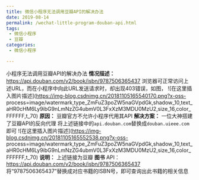 ```yaml
---
title: 微信小程序无法调用豆瓣API的解决办法
date: 2019-08-14
permalink: /wechat-little-program-douban-api.html
tags:
 - 微信小程序
 - 豆瓣
categories:
 - 微信小程序

---
```



小程序无法调用豆瓣API的解决办法 **情况描述：** https://api.douban.com/v2/book/isbn/9787506365437
浏览器可正常访问上述URL，而在小程序中向此URL发送请求时，却出现403错误，如图， ![在这里插入图片描述](https://img-blog.csdnimg.cn/20181105165540170.png?x-oss-
process=image/watermark,type_ZmFuZ3poZW5naGVpdGk,shadow_10,text_aHR0cHM6Ly9ibG9nLmNzZG4ubmV0L3FxXzM3MDU0MzU2,size_16,color_FFFFFF,t_70)
**原因：** 豆瓣官方不允许小程序代用其API **解决方案：** 一位大神搭建了豆瓣API的反向代理
将上述链接中的`api.douban.com`替换成`douban.uieee.com`即可 ![在这里插入图片描述](https://img-blog.csdnimg.cn/20181105165552538.png?x-oss-
process=image/watermark,type_ZmFuZ3poZW5naGVpdGk,shadow_10,text_aHR0cHM6Ly9ibG9nLmNzZG4ubmV0L3FxXzM3MDU0MzU2,size_16,color_FFFFFF,t_70)
**说明：** 上述链接为豆瓣 **图书** API：https://api.douban.com/v2/book/isbn/9787506365437
将“9787506365437”替换成对应书籍的ISBN号，即可查询出此书籍的相关信息

